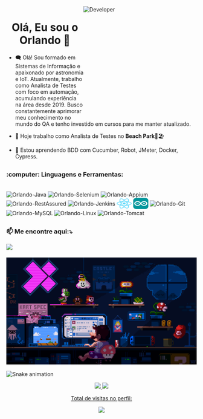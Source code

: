 <img src="https://ariagroup.io/wp-content/uploads/2020/06/automation-1-2.png" width="300" height="300" align="right" alt="Developer" title="Testes Automatizados">
                                    
<h1 align="center">Olá, Eu sou o Orlando 👋</h1>

- 🗨️ Olá! Sou formado em Sistemas de Informação e apaixonado por astronomia e IoT. Atualmente, trabalho como Analista de Testes com foco em automação, acumulando experiência na área desde 2019. Busco constantemente aprimorar meu conhecimento no mundo do QA e tenho investido em cursos para me manter atualizado.

- 🔭 Hoje trabalho como Analista de Testes no <b>Beach Park</b>🌊🏖️
- 🌱 Estou aprendendo BDD com Cucumber, Robot, JMeter, Docker, Cypress.

##
</p>
<h3 align="left">:computer: Linguagens e Ferramentas:</h3>
<p align="left">
<div style="display: inline_block"><br>
  <img align="center" alt="Orlando-Java" height="30" width="40" src="https://cdn.jsdelivr.net/gh/devicons/devicon/icons/java/java-original.svg" title="Java">
  <img align="center" alt="Orlando-Selenium" height="30" width="40" src="https://raw.githubusercontent.com/detain/svg-logos/780f25886640cef088af994181646db2f6b1a3f8/svg/selenium-logo.svg" title="Selenium WebDriver">
  <img align="center" alt="Orlando-Appium" height="30" width="40" src="https://cdn.worldvectorlogo.com/logos/appium.svg" title="Appium">
  <img align="center" alt="Orlando-RestAssured" height="30" width="40" src="https://www.entrofi.net/wp-content/uploads/2020/01/rest-assured-logo.png" title="Rest-Assured">
  <img align="center" alt="Orlando-Jenkins" height="30" width="40" src="https://cdn.jsdelivr.net/gh/devicons/devicon/icons/jenkins/jenkins-original.svg" title="Jenkins CI/CD">
  <img align="center" alt="Orlando-React" height="30" width="40" src="https://raw.githubusercontent.com/devicons/devicon/master/icons/react/react-original.svg" title="React">
  <img align="center" alt="Orlando-Arduino" height="30" width="40" src="https://raw.githubusercontent.com/tandpfun/skill-icons/65dea6c4eaca7da319e552c09f4cf5a9a8dab2c8/icons/Arduino.svg" title="Arduino">
  <img name="git" align="center" alt="Orlando-Git" height="30" width="40" src="https://cdn.jsdelivr.net/gh/devicons/devicon/icons/git/git-original.svg" title="Git">
  <img align="center" alt="Orlando-MySQL" height="30" width="40" src="https://cdn.jsdelivr.net/gh/devicons/devicon/icons/mysql/mysql-original.svg" title="MySQL">
  <img align="center" alt="Orlando-Linux" height="30" width="40" src="https://cdn.jsdelivr.net/gh/devicons/devicon/icons/linux/linux-original.svg" title="Servidores Linux"/>
  <img align="center" alt="Orlando-Tomcat" height="30" width="40" src="https://cdn.jsdelivr.net/gh/devicons/devicon/icons/tomcat/tomcat-original.svg" title="Apache Tomcat"/>
</div>

##
  <h3 align="left">📫 Me encontre aqui:⤵</h3>
<div> 
  <a href="https://www.linkedin.com/in/orlando07junior/" target="_blank"><img src="https://img.shields.io/badge/-LinkedIn-%230077B5?style=for-the-badge&logo=linkedin&logoColor=white" target="_blank"></a> 
</div>

<br/>

<img src="https://github.com/orlando-dev/orlando-dev/blob/main/img/mario.gif"/>

![Snake animation](https://github.com/orlando-dev/orlando-dev/blob/output/github-contribution-grid-snake.svg)

<div align="center">
  <a href="https://github.com/orlando-dev">
  <img height="180em" src="https://github-readme-stats.vercel.app/api?username=orlando-dev&show_icons=true&theme=midnight-purple&include_all_commits=true&count_private=true"/>
  <img height="180em" src="https://github-readme-stats.vercel.app/api/top-langs/?username=orlando-dev&layout=compact&langs_count=7&theme=midnight-purple"/>
</div>
 
<div align="center">
  <p>Total de visitas no perfil:</p>
  <p>
    <img src="https://profile-counter.glitch.me/orlando-dev/count.svg"/>
  </p>
</div>

